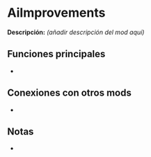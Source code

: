 # AiImprovements

**Descripción:** *(añadir descripción del mod aquí)*

## Funciones principales
- 

## Conexiones con otros mods
- 

## Notas
- 
